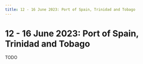 ```yaml
---
title: 12 - 16 June 2023: Port of Spain, Trinidad and Tobago
---
```


# 12 - 16 June 2023: Port of Spain, Trinidad and Tobago

TODO
